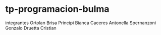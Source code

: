 # tp-programacion-bulma
integrantes
Ortolan Brisa
Principi Bianca
Caceres Antonella
Spernanzoni Gonzalo
Druetta Cristian

